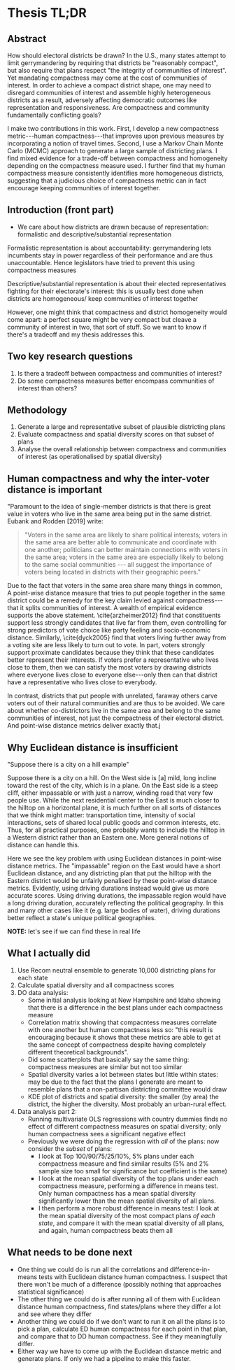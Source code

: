 # Thesis TL;DR

## Abstract

How should electoral districts be drawn? In the U.S., many states attempt to limit gerrymandering by requiring that districts be "reasonably compact", but also require that plans respect "the integrity of communities of interest". Yet mandating compactness may come at the cost of communities of interest. In order to achieve a compact district shape, one may need to disregard communities of interest and assemble highly heterogeneous districts as a result, adversely affecting democratic outcomes like representation and responsiveness. Are compactness and community fundamentally conflicting goals?

I make two contributions in this work. First, I develop a new compactness metric---human compactness---that improves upon previous measures by incorporating a notion of travel times. Second, I use a Markov Chain Monte Carlo (MCMC) approach to generate a large sample of districting plans. I find mixed evidence for a trade-off between compactness and homogeneity depending on the compactness measure used. I further find that my human compactness measure consistently identifies more homogeneous districts, suggesting that a judicious choice of compactness metric can in fact encourage keeping communities of interest together.

## Introduction (front part)

- We care about how districts are drawn because of representation:
formalistic and descriptive/substantial representation

Formalistic representation is about accountability: gerrymandering
lets incumbents stay in power regardless of their performance and
are thus unaccountable. 
Hence legislators have tried to prevent this using compactness measures

Descriptive/substantial representation is about their
elected representatives fighting for their electorate's interest:
this is usually best done when districts are homogeneous/
keep communities of interest together

However, one might think that compactness and district homogeneity
would come apart: a perfect square might be very compact
but cleave a community of interest in two, that sort of stuff.
So we want to know if there's a tradeoff
and my thesis addresses this.

## Two key research questions

1. Is there a tradeoff between compactness and communities of interest?
2. Do some compactness measures better encompass communities of interest than others?

## Methodology

1. Generate a large and representative subset of plausible districting plans
2. Evaluate compactness and spatial diversity scores on that subset of plans
3. Analyse the overall relationship between compactness and communities of interest (as operationalised by spatial diversity)


## Human compactness and why the inter-voter distance is important

"Paramount to the idea of single-member districts is that there is great value in voters who live in the same area being put in the same district. Eubank and Rodden [2019] write:

> "Voters in the same area are likely to share political interests; voters in the same area are better able to communicate and coordinate with one another; politicians can better maintain connections with voters in the same area; voters in the same area are especially likely to belong to the same social communities --- all suggest the importance of voters being located in districts with their geographic peers."
    
Due to the fact that voters in the same area share many things in common, A point-wise distance measure that tries to put people together in the same district could be a remedy for the key claim levied against compactness---that it splits communities of interest. A wealth of empirical evidence supports the above statement. \cite{arzheimer2012} find that constituents support less strongly candidates that live far from them, even controlling for strong predictors of vote choice like party feeling and socio-economic distance. Similarly, \cite{dyck2005} find that voters living further away from a voting site are less likely to turn out to vote. In part, voters strongly support proximate candidates because they think that these candidates better represent their interests. If voters prefer a representative who lives close to them, then we can satisfy the most voters by drawing districts where everyone lives close to everyone else---only then can that district have a representative who lives close to everybody.
    
In contrast, districts that put people with unrelated, faraway others carve voters out of their natural communities and are thus to be avoided. We care about whether co-districtors live in the same area and belong to the same communities of interest, not just the compactness of their electoral district. And point-wise distance metrics deliver exactly that.j

## Why Euclidean distance is insufficient

"Suppose there is a city on a hill example"

Suppose there is a city on a hill. On the West side is [a] mild, long incline toward the rest of the city, which is in a plane. On the East side is a steep cliff, either impassable or with just a narrow, winding road that very few people use. While the next residential center to the East is much closer to the hilltop on a horizontal plane, it is much further on all sorts of distances that we think might matter: transportation time, intensity of social interactions, sets of shared local public goods and common interests, etc. Thus, for all practical purposes, one probably wants to include the hilltop in a Western district rather than an Eastern one. More general notions of distance can handle this.
    
Here we see the key problem with using Euclidean distances in point-wise distance metrics. The "impassable" region on the East would have a short Euclidean distance, and any districting plan that put the hilltop with the Eastern district would be unfairly penalised by these point-wise distance metrics. Evidently, using driving durations instead would give us more accurate scores. Using driving durations, the impassable region would have a long driving duration, accurately reflecting the political geography. In this and many other cases like it (e.g. large bodies of water), driving durations better reflect a state's unique political geographies.

**NOTE:** let's see if we can find these in real life

## What I actually did

1. Use Recom neutral ensemble to generate 10,000 districting plans for each state
2. Calculate spatial diversity and all compactness scores
3. DO data analysis:
   - Some initial analysis looking at New Hampshire and Idaho
    showing that there is a difference in the best plans under each compactness measure
   - Correlation matrix showing that compacntess measures correlate with one another but human compactness less so:
  "this result is encouraging because it shows that these metrics are able to get at the same concept of compactness despite having completely different theoretical backgrounds".
   - Did some scatterplots that basically say the same thing:
   compactness measures are similar but not too similar
   - Spatial diversity varies a lot between states but little within states:  may be due to the fact that the plans I generate are meant to resemble plans that a non-partisan districting committee would draw
   - KDE plot of districts and spatial diversity: the smaller (by area)
   the district, the higher the diversity. Most probably an urban-rural effect.
4. Data analysis part 2:
   - Running multivariate OLS regressions with country dummies finds no effect of different compactness measures on spatial diversity; only human compactness sees a significant negative effect
   - Previously we were doing the regression with *all* of the plans: now consider the *subset* of plans:
     - I look at Top 100/90/75/25/10%, 5% plans under each compactness measure and find similar results (5% and 2% sample size too small for significance but coefficient is the same)
     - I look at the mean spatial diversity of the top plans under each compactness measure, performing a difference in means test.
     Only human compactness has a mean spatial diversity significantly lower than the mean spatial diversity of all plans.
     - I then perform a more robust difference in means test: 
     I look at the mean spatial diversity of the most compact plans *of each state*, and compare it with the mean spatial diversity of all plans, and again, human compactness beats them all


## What needs to be done next

- One thing we could do is run all the correlations and difference-in-means tests with Euclidean distance human compactness.
I suspect that there won't be much of a difference 
(possibly nothing that approaches statistical significance)
- The other thing we could do is after running all of them with Euclidean distance
    human compactness, find states/plans where they differ a lot
    and see where they differ
- Another thing we could do if we don't want to run it on all the plans is to pick a plan, calculate ED human compactness for each point in that plan,
and compare that to DD human compactness. See if they meaningfully differ.
- Either way we have to come up with the Euclidean distance metric and generate plans. If only we had a pipeline to make this faster. 
